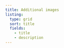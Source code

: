 ```yaml
---
title: Additional images
listing:
  type: grid
  sort: title
  fields:
    - title
    - description
---
```

